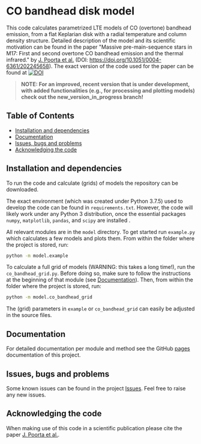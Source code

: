 # CO bandhead disk model

This code calculates parametrized LTE models of CO (overtone) bandhead emission, from a flat Keplarian disk with a radial temperature and column density structure. Detailed description of the model and its scientific motivation can be found in the paper "Massive pre-main-sequence stars in M17: First and second overtone CO bandhead emission and the thermal infrared." by [J. Poorta et al.](https://ui.adsabs.harvard.edu/abs/2023arXiv230501436P/abstract) (DOI: https://doi.org/10.1051/0004-6361/202245658). The exact version of the code used for the paper can be found at [![DOI](https://zenodo.org/badge/DOI/10.5281/zenodo.7774529.svg)](https://doi.org/10.5281/zenodo.7774529)
> **NOTE: For an improved, recent version that is under development, with added functionalities (e.g., for processing and plotting models) check out the new_version_in_progress branch!**

## Table of Contents
- [Installation and dependencies](#installation-and-dependencies)
- [Documentation](#documentation)
- [Issues, bugs and problems](#issues-bugs-and-problems)
- [Acknowledging the code](#acknowledging-the-code)

## Installation and dependencies
To run the code and calculate (grids) of models the repository can be downloaded. 

The exact environment (which was created under Python 3.7.5) used to develop the code can be found in `requirements.txt`. However, the code will likely work under any Python 3 distribution, once the essential packages `numpy`, `matplotlib`, `pandas`, and `scipy` are installed . 

All relevant modules are in the ```model``` directory.  To get started run ``example.py`` which calculates a few models and plots them. From within the folder where the project is stored, run:
```bash
python -m model.example
```
To calculate a full grid of models (WARNING: this takes a long time!), run the ``co_bandhead_grid.py``. Before doing so, make sure to follow the instructions at the beginning of that module (see [Documentation](#Documentation)). Then, from within the folder where the project is stored, run:
```bash
python -m model.co_bandhead_grid
```
The (grid) parameters in ``example`` or ``co_bandhead_grid`` can easily be adjusted in the source files.

## Documentation

For detailed documentation per module and method see the GitHub [pages](https://jpoorta.github.io/co_bandhead_disk_model/index.html) documentation of this project.

## Issues, bugs and problems

Some known issues can be found in the project [Issues](https://github.com/JPoorta/co_bandhead_disk_model/issues). Feel free to raise any new issues. 

## Acknowledging the code

When making use of this code in a scientific publication please cite the paper [J. Poorta et al.](https://doi.org/10.1051/0004-6361/202245658).

